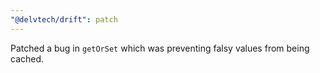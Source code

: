 ```yaml
---
"@delvtech/drift": patch
---
```


Patched a bug in `getOrSet` which was preventing falsy values from being cached.
